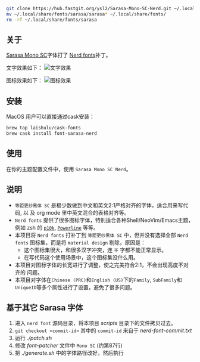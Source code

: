 ```bash
git clone https://hub.fastgit.org/ysl2/Sarasa-Mono-SC-Nerd.git ~/.local/share/fonts/sarasa
mv ~/.local/share/fonts/sarasa/sarasa* ~/.local/share/fonts/
rm -rf ~/.local/share/fonts/sarasa
```

## 关于

[Sarasa Mono SC](https://github.com/be5invis/Sarasa-Gothic)字体打了 [Nerd
fonts](https://github.com/ryanoasis/nerd-fonts)补丁。

文字效果如下：
![文字效果](screenshots/character.png)

图标效果如下：
![图标效果](screenshots/icon.png)

## 安装
MacOS 用户可以直接通过cask安装：

``` sh
brew tap laishulu/cask-fonts
brew cask install font-sarasa-nerd
```

## 使用
在你的主题配置文件中，使用 `Sarasa Mono SC Nerd`。

## 说明
- `等距更纱黑体 SC` 是极少数做到中文和英文2:1严格对齐的字体，适合用来写代码, 以
  及 org mode 里中英文混合的表格对齐等。
- `Nerd fonts` 提供了很多图标字体，特别适合各种Shell/NeoVim/Emacs主题，例如 zsh 的
  [`p10k`](https://github.com/romkatv/powerlevel10k), 
  [`Powerline`](https://github.com/powerline/powerline) 等等。
- 本项目将 `Nerd fonts` 打补丁到 `等距更纱黑体 SC` 中，但并没有选择全部 `Nerd
  fonts` 图标集，而是将 `material design` 剔除，原因是：
  - 这个图标集很大，和很多汉字冲突，连 `不` 字都不能正常显示。
  - 在写代码这个使用场景中，这个图标集没什么用。
- 本项目对图标字体的长宽进行了调整，使之完美符合2:1，不会出现高度不对齐的
  问题。
- 本项目对字体在`Chinese (PRC)`和`English (US)`下的`Family`, `SubFamily`和
  `UniqueID`等多个属性进行了设置，避免了很多问题。

## 基于其它 Sarasa 字体

1. 进入 `nerd font` 源码目录，将本项目 *scripts* 目录下的文件拷贝过去。
2. `git checkout <commit-id>` 其中的 `commit-id` 来自于
   *nerd-font-commit.txt*
3. 运行 *./patch.sh*
4. 修改 *font-patcher* 文件中 `Mono SC` (约第87行)
5. 把 *./generate.sh* 中的字体路径改好，然后执行
